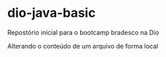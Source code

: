 # dio-java-basic
Repostório inicial para o bootcamp bradesco na Dio

Alterando o conteúdo de um arquivo de forma local